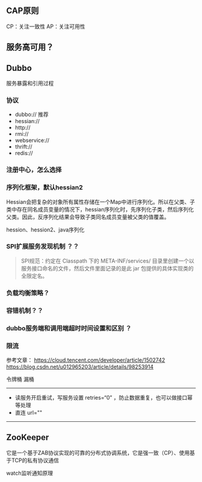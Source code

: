 


## CAP原则

CP：关注一致性
AP：关注可用性


## 服务高可用？

## Dubbo
服务暴露和引用过程

### 协议

- dubbo:// 推荐
- hessian:// 
- http://
- rmi://
- webservice://
- thrift://
- redis://


### 注册中心，怎么选择

### 序列化框架，默认hessian2

Hessian会把复杂的对象所有属性存储在一个Map中进行序列化。所以在父类、子类中存在同名成员变量的情况下，hessian序列化时，先序列化子类，然后序列化父类。因此，反序列化结果会导致子类同名成员变量被父类的值覆盖。

hession、hession2、java序列化

### SPI扩展服务发现机制 ？？

> SPI规范：约定在 Classpath 下的 META-INF/services/ 目录里创建一个以服务接口命名的文件，然后文件里面记录的是此 jar 包提供的具体实现类的全限定名。




### 负载均衡策略？

### 容错机制？？

### dubbo服务端和调用端超时时间设置和区别 ？

### 限流

参考文章：
https://cloud.tencent.com/developer/article/1502742
https://blog.csdn.net/u012965203/article/details/98253914

令牌桶
漏桶

---



- 读服务开启重试，写服务设置 retries=“0” ，防止数据重复，也可以做接口幂等处理
- 直连 url=""



---

## ZooKeeper

它是一个基于ZAB协议实现的可靠的分布式协调系统，它是强一致（CP）、使用基于TCP的私有协议通信

watch监听通知原理







